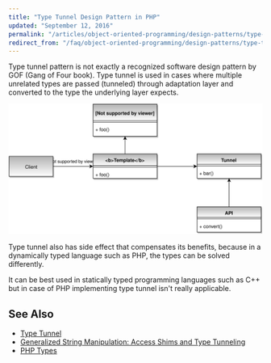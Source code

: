 ```yaml
---
title: "Type Tunnel Design Pattern in PHP"
updated: "September 12, 2016"
permalink: "/articles/object-oriented-programming/design-patterns/type-tunnel/"
redirect_from: "/faq/object-oriented-programming/design-patterns/type-tunnel/"
---
```


Type tunnel pattern is not exactly a recognized software design pattern by GOF
(Gang of Four book). Type tunnel is used in cases where multiple unrelated types
are passed (tunneled) through adaptation layer and converted to the type the
underlying layer expects.

![Type Tunnel Design Pattern UML](/images/object-oriented-programming/design-patterns/type-tunnel.svg "Type Tunnel Design Pattern UML")

Type tunnel also has side effect that compensates its benefits, because in a
dynamically typed language such as PHP, the types can be solved differently.

It can be best used in statically typed programming languages such as C++ but in
case of PHP implementing type tunnel isn't really applicable.

## See Also

* [Type Tunnel](https://en.wikipedia.org/wiki/Type_Tunnel_pattern)
* [Generalized String Manipulation: Access Shims and Type Tunneling](http://www.drdobbs.com/generalized-string-manipulation-access-s/184401689)
* [PHP Types](http://php.net/manual/en/language.types.php)
